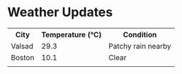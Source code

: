 # Weather Updates

<!-- WEATHER-UPDATE-START -->
<table><tr><th>City</th><th>Temperature (°C)</th><th>Condition</th></tr><tr><td>Valsad</td><td>29.3</td><td>Patchy rain nearby</td></tr><tr><td>Boston</td><td>10.1</td><td>Clear</td></tr><tr><td></td><td></td><td></td></tr></table>
<!-- WEATHER-UPDATE-END -->
